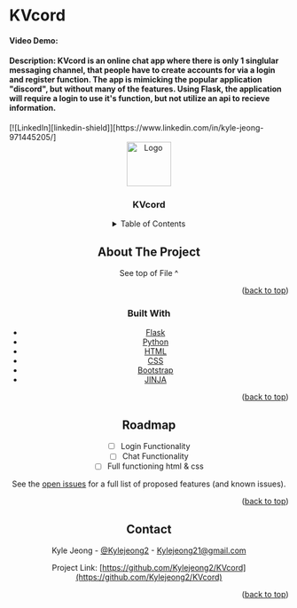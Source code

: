 # KVcord
#### Video Demo:  <URL HERE>
#### Description: KVcord is an online chat app where there is only 1 singlular messaging channel, that people have to create accounts for via a login and register function. The app is mimicking the popular application "discord", but without many of the features. Using Flask, the application will require a login to use it's function, but not utilize an api to recieve information. 

<div id="top"></div>
[![LinkedIn][linkedin-shield]][https://www.linkedin.com/in/kyle-jeong-971445205/]

<!-- PROJECT LOGO -->
<br />
<div align="center">
  <a href="https://github.com/Kylejeong2/KVcord">
    <img src="images/logo.png" alt="Logo" width="80" height="80">
  </a>

<h3 align="center">KVcord</h3>
  
<!-- TABLE OF CONTENTS -->
<details>
  <summary>Table of Contents</summary>
  <ol>
    <li>
      <a href="#about-the-project">About The Project</a>
      <ul>
        <li><a href="#built-with">Built With</a></li>
      </ul>
    </li>
    <li><a href="#usage">Usage</a></li>
    <li><a href="#roadmap">Roadmap</a></li>
    <li><a href="#contact">Contact</a></li>
  </ol>
</details>



<!-- ABOUT THE PROJECT -->
## About The Project
See top of File ^

<p align="right">(<a href="#top">back to top</a>)</p>


### Built With

* [Flask](https://flask.palletsprojects.com/en/2.0.x/)
* [Python](https://www.python.org/)
* [HTML](https://html.com/)
* [CSS](https://developer.mozilla.org/en-US/docs/Web/CSS)
* [Bootstrap](https://getbootstrap.com)
* [JINJA](https://jinja.palletsprojects.com/en/3.1.x/)

<p align="right">(<a href="#top">back to top</a>)</p>

<!-- ROADMAP -->
## Roadmap

- [ ] Login Functionality
- [ ] Chat Functionality
- [ ] Full functioning html & css

See the [open issues](https://github.com/Kylejeong2/KVcord/issues) for a full list of proposed features (and known issues).

<p align="right">(<a href="#top">back to top</a>)</p>

<!-- CONTACT -->
## Contact

Kyle Jeong - [@Kylejeong2](https://twitter.com/kylejeong21) - Kylejeong21@gmail.com

Project Link: [https://github.com/Kylejeong2/KVcord](https://github.com/Kylejeong2/KVcord)

<p align="right">(<a href="#top">back to top</a>)</p>
